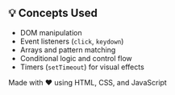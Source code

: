 
## 💡 Concepts Used

- DOM manipulation
- Event listeners (`click`, `keydown`)
- Arrays and pattern matching
- Conditional logic and control flow
- Timers (`setTimeout`) for visual effects



Made with ❤️ using HTML, CSS, and JavaScript
